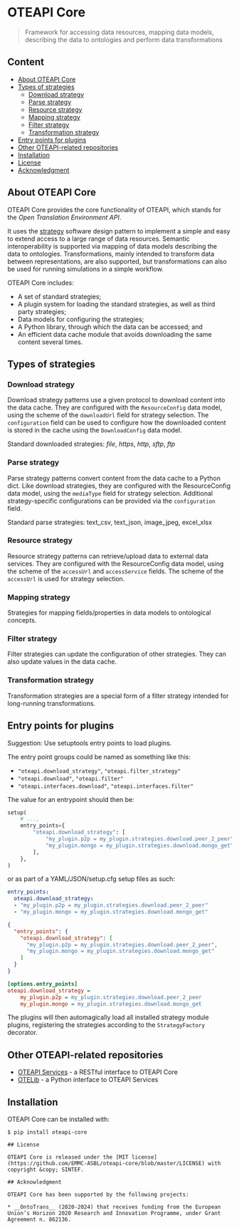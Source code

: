 # OTEAPI Core

> Framework for accessing data resources, mapping data models, describing the data to ontologies and perform data transformations

## Content

* [About OTEAPI Core](#about-oteapi-core)
* [Types of strategies](#types-of-strategies)
  * [Download strategy](#download-strategy)
  * [Parse strategy](#parse-strategy)
  * [Resource strategy](#resource-strategy)
  * [Mapping strategy](#mappping-strategy)
  * [Filter strategy](#filter-strategy)
  * [Transformation strategy](#transformation-strategy)
* [Entry points for plugins](#entry-points-for-plugins)
* [Other OTEAPI-related repositories](#other-oteapi-related-repositories)
* [Installation](#installation)
* [License](#license)
* [Acknowledgment](#acknowledgement)


## About OTEAPI Core

OTEAPI Core provides the core functionality of OTEAPI, which stands for the *Open Translation Environment API*.


It uses the [strategy](https://en.wikipedia.org/wiki/Strategy_pattern) software design pattern to implement a simple and easy to extend access to a large range of data resources.
Semantic interoperability is supported via mapping of data models describing the data to ontologies.
Transformations, mainly intended to transform data between representations, are also supported, but transformations can also be used for running simulations in a simple workflow.

OTEAPI Core includes:
- A set of standard strategies;
- A plugin system for loading the standard strategies, as well as third party strategies;
- Data models for configuring the strategies;
- A Python library, through which the data can be accessed; and
- An efficient data cache module that avoids downloading the same content several times.


## Types of strategies

### Download strategy

Download strategy patterns use a given protocol to download content into the data cache.
They are configured with the `ResourceConfig` data model, using the scheme of the `downloadUrl` field for strategy selection. 
The `configuration` field can be used to configure how the downloaded content is stored in the cache using the `DownloadConfig` data model.

Standard downloaded strategies: *file*, *https*, *http*, *sftp*, *ftp*


### Parse strategy

Parse strategy patterns convert content from the data cache to a Python dict. Like download strategies, they are configured with the ResourceConfig data model, using the
`mediaType` field for strategy selection.  Additional strategy-specific configurations can be provided via the `configuration` field.

Standard parse strategies: text_csv, text_json, image_jpeg, excel_xlsx


### Resource strategy
Resource strategy patterns can retrieve/upload data to external data services.  They are configured with the ResourceConfig data model, using the scheme of the `accessUrl` and `accessService` fields.  The scheme of the `accessUrl` is used for strategy selection.


### Mapping strategy
Strategies for mapping fields/properties in data models to ontological concepts.


### Filter strategy
Filter strategies can update the configuration of other strategies.  They can also update values in the data cache.


### Transformation strategy

Transformation strategies are a special form of a filter strategy intended for long-running transformations.

## Entry points for plugins

Suggestion: Use setuptools entry points to load plugins.

The entry point groups could be named as something like this:

- `"oteapi.download_strategy"`, `"oteapi.filter_strategy"`
- `"oteapi.download"`, `"oteapi.filter"`
- `"oteapi.interfaces.download"`, `"oteapi.interfaces.filter"`

The value for an entrypoint should then be:

```python
setup(
    # ...,
    entry_points={
        "oteapi.download_strategy": [
            "my_plugin.p2p = my_plugin.strategies.download.peer_2_peer",
            "my_plugin.mongo = my_plugin.strategies.download.mongo_get",
        ],
    },
)
```

or as part of a YAML/JSON/setup.cfg setup files as such:

```yaml
entry_points:
  oteapi.download_strategy:
  - "my_plugin.p2p = my_plugin.strategies.download.peer_2_peer"
  - "my_plugin.mongo = my_plugin.strategies.download.mongo_get"
```

```json
{
  "entry_points": {
    "oteapi.download_strategy": [
      "my_plugin.p2p = my_plugin.strategies.download.peer_2_peer",
      "my_plugin.mongo = my_plugin.strategies.download.mongo_get"
    ]
  }
}
```

```ini
[options.entry_points]
oteapi.download_strategy =
    my_plugin.p2p = my_plugin.strategies.download.peer_2_peer
    my_plugin.mongo = my_plugin.strategies.download.mongo_get
```

The plugins will then automagically load all installed strategy module plugins, registering the strategies according to the `StrategyFactory` decorator.

## Other OTEAPI-related repositories

* [OTEAPI Services](https://github.com/EMMC-ASBL/oteapi-services) - a RESTful interface to OTEAPI Core
* [OTELib](https://github.com/EMMC-ASBL/oteapi-services) - a Python interface to OTEAPI Services

## Installation

OTEAPI Core can be installed with:

```console
$ pip install oteapi-core

## License

OTEAPI Core is released under the [MIT license](https://github.com/EMMC-ASBL/oteapi-core/blob/master/LICENSE) with copyright &copy; SINTEF.

## Acknowledgment

OTEAPI Core has been supported by the following projects:

* __OntoTrans__ (2020-2024) that receives funding from the European Union’s Horizon 2020 Research and Innovation Programme, under Grant Agreement n. 862136.
